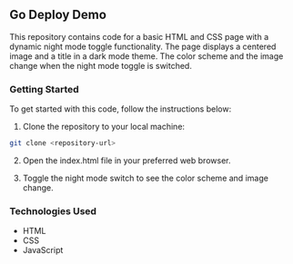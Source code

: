 ## Go Deploy Demo
This repository contains code for a basic HTML and CSS page with a dynamic night mode toggle functionality. The page displays a centered image and a title in a dark mode theme. The color scheme and the image change when the night mode toggle is switched.

### Getting Started
To get started with this code, follow the instructions below:

1. Clone the repository to your local machine:

  ``` bash
  git clone <repository-url>
  ```

2. Open the index.html file in your preferred web browser.

3. Toggle the night mode switch to see the color scheme and image change.

### Technologies Used
- HTML
- CSS
- JavaScript
